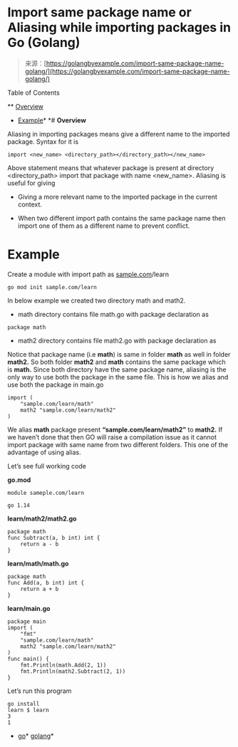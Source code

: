 <!--yml
category: 未分类
date: 2024-10-13 06:30:49
-->

# Import same package name or Aliasing while importing packages in Go (Golang)

> 来源：[https://golangbyexample.com/import-same-package-name-golang/](https://golangbyexample.com/import-same-package-name-golang/)

Table of Contents

 **   [Overview](#Overview "Overview")
*   [Example](#Example "Example")*  *# **Overview**

Aliasing in importing packages means give a different name to the imported package. Syntax for it is

```
import <new_name> <directory_path></directory_path></new_name>
```

Above statement means that whatever package is present at directory <directory_path> import that package with name <new_name>. Aliasing is useful for giving

*   Giving a more relevant name to the imported package in the current context.

*   When two different import path contains the same package name then import one of them as a different name to prevent conflict.

# **Example**

Create a module with import path as [sample.com](http://sample.com)/learn

```
go mod init sample.com/learn
```

In below example we created two directory math and math2.

*   math directory contains file math.go with package declaration as

```
package math
```

*   math2 directory contains file math2.go with package declaration as

Notice that package name (i.e **math**) is same in folder **math** as well in folder **math2\.** So both folder **math2** and **math** contains the same package which is **math.** Since both directory have the same package name, aliasing is the only way to use both the package in the same file. This is how we alias and use both the package in main.go

```
import (
    "sample.com/learn/math"
    math2 "sample.com/learn/math2"
)
```

We alias **math** package present **“sample.com/learn/math2”** to **math2\.** If we haven’t done that then GO will raise a compilation issue as it cannot import package with same name from two different folders. This one of the advantage of using alias.

Let’s see full working code

**go.mod**

```
module sameple.com/learn

go 1.14
```

**learn/math2/math2.go**

```
package math
func Subtract(a, b int) int {
    return a - b
}
```

**learn/math/math.go**

```
package math
func Add(a, b int) int {
    return a + b
}
```

**learn/main.go**

```
package main
import (
    "fmt"
    "sample.com/learn/math"
    math2 "sample.com/learn/math2"
)
func main() {
    fmt.Println(math.Add(2, 1))
    fmt.Println(math2.Subtract(2, 1))
}
```

Let’s run this program

```
go install
learn $ learn
3
1
```

*   [go](https://golangbyexample.com/tag/go/)*   [golang](https://golangbyexample.com/tag/golang/)*